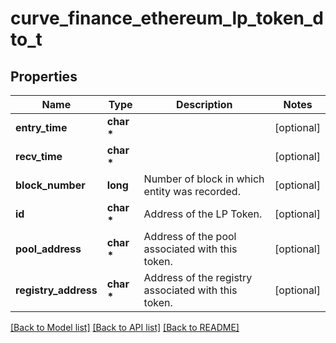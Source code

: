 # curve_finance_ethereum_lp_token_dto_t

## Properties
Name | Type | Description | Notes
------------ | ------------- | ------------- | -------------
**entry_time** | **char \*** |  | [optional] 
**recv_time** | **char \*** |  | [optional] 
**block_number** | **long** | Number of block in which entity was recorded. | [optional] 
**id** | **char \*** | Address of the LP Token. | [optional] 
**pool_address** | **char \*** | Address of the pool associated with this token. | [optional] 
**registry_address** | **char \*** | Address of the registry associated with this token. | [optional] 

[[Back to Model list]](../README.md#documentation-for-models) [[Back to API list]](../README.md#documentation-for-api-endpoints) [[Back to README]](../README.md)


